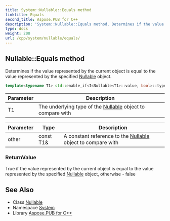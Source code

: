 ```yaml
---
title: System::Nullable::Equals method
linktitle: Equals
second_title: Aspose.PUB for C++
description: 'System::Nullable::Equals method. Determines if the value represented by the current object is equal to the value represented by the specified Nullable object in C++.'
type: docs
weight: 200
url: /cpp/system/nullable/equals/
---
```

## Nullable::Equals method


Determines if the value represented by the current object is equal to the value represented by the specified [Nullable](../) object.

```cpp
template<typename T1> std::enable_if<IsNullable<T1>::value, bool>::type System::Nullable<T>::Equals(const T1 &other) const
```


| Parameter | Description |
| --- | --- |
| T1 | The underlying type of the [Nullable](../) object to compare with |

| Parameter | Type | Description |
| --- | --- | --- |
| other | const T1\& | A constant reference to the [Nullable](../) object to compare with |

### ReturnValue

True if the value represented by the current object is equal to the value represented by the specified [Nullable](../) object, otherwise - false

## See Also

* Class [Nullable](../)
* Namespace [System](../../)
* Library [Aspose.PUB for C++](../../../)
